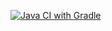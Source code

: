 [![Java CI with Gradle](https://github.com/LyubovGarashchenko/Selenium.Selenide/actions/workflows/gradle.yml/badge.svg)](https://github.com/LyubovGarashchenko/Selenium.Selenide/actions/workflows/gradle.yml)
